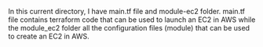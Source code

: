 In this current directory, I have main.tf file and module-ec2 folder. main.tf file contains terraform code that can be used to launch an EC2 in AWS while the module_ec2 folder all the configuration files (module) that can be used to create an EC2 in AWS.

